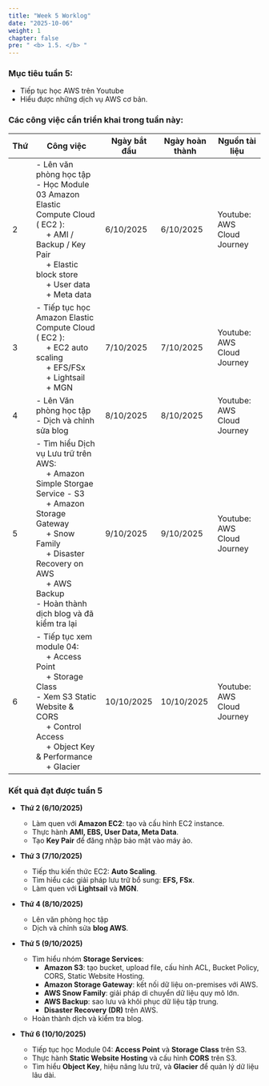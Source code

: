 ```yaml
---
title: "Week 5 Worklog"
date: "2025-10-06"
weight: 1
chapter: false
pre: " <b> 1.5. </b> "
---
```




### Mục tiêu tuần 5:

* Tiếp tục học AWS trên Youtube
* Hiểu được những dịch vụ AWS cơ bản.

### Các công việc cần triển khai trong tuần này:
| Thứ | Công việc                                                                                                                                                                                                                                            | Ngày bắt đầu | Ngày hoàn thành | Nguồn tài liệu              |
| --- |------------------------------------------------------------------------------------------------------------------------------------------------------------------------------------------------------------------------------------------------------|--------------|-----------------|-----------------------------|
| 2   | - Lên văn phòng học tập <br> - Học Module 03 Amazon Elastic Compute Cloud ( EC2 ): <br>&emsp; + AMI / Backup / Key Pair <br>&emsp; +  Elastic block store <br>&emsp; + User data <br>&emsp; + Meta data                                              | 6/10/2025    | 6/10/2025       | Youtube: AWS Cloud Journey  |
| 3   | - Tiếp tục học Amazon Elastic Compute Cloud ( EC2 ): <br>&emsp; + EC2 auto scaling <br>&emsp; + EFS/FSx <br>&emsp; + Lightsail<br>&emsp; + MGN                                                                                                       | 7/10/2025    | 7/10/2025       | Youtube: AWS Cloud Journey  |
| 4   | - Lên Văn phòng học tập <br> - Dịch và chỉnh sửa blog <br>                                                                                                                                                                                           | 8/10/2025    | 8/10/2025       | Youtube: AWS Cloud Journey  |
| 5   | - Tìm hiểu Dịch vụ Lưu trữ trên AWS: <br>&emsp; + Amazon Simple Storgae Service - S3 <br>&emsp; + Amazon Storage Gateway <br>&emsp; + Snow Family <br>&emsp; + Disaster Recovery on AWS <br>&emsp; + AWS Backup <br> - Hoàn thành dịch blog và đã kiểm tra lại | 9/10/2025    | 9/10/2025       | Youtube: AWS Cloud Journey  |
| 6   | - Tiếp tục xem module 04: <br>&emsp; + Access Point <br>&emsp; + Storage Class <br> - Xem S3 Static Website & CORS <br>&emsp; + Control Access <br>&emsp; + Object Key & Performance <br>&emsp; + Glacier                                            | 10/10/2025   | 10/10/2025      | Youtube: AWS Cloud Journey  |


### Kết quả đạt được tuần 5

* **Thứ 2 (6/10/2025)**
    - Làm quen với **Amazon EC2**: tạo và cấu hình EC2 instance.
    - Thực hành **AMI, EBS, User Data, Meta Data**.
    - Tạo **Key Pair** để đăng nhập bảo mật vào máy ảo.

* **Thứ 3 (7/10/2025)**
    - Tiếp thu kiến thức EC2: **Auto Scaling**.
    - Tìm hiểu các giải pháp lưu trữ bổ sung: **EFS, FSx**.
    - Làm quen với **Lightsail** và **MGN**.

* **Thứ 4 (8/10/2025)**
    - Lên văn phòng học tập
    - Dịch và chỉnh sửa **blog AWS**.

* **Thứ 5 (9/10/2025)**
    - Tìm hiểu nhóm **Storage Services**:
        - **Amazon S3**: tạo bucket, upload file, cấu hình ACL, Bucket Policy, CORS, Static Website Hosting.
        - **Amazon Storage Gateway**: kết nối dữ liệu on-premises với AWS.
        - **AWS Snow Family**: giải pháp di chuyển dữ liệu quy mô lớn.
        - **AWS Backup**: sao lưu và khôi phục dữ liệu tập trung.
        - **Disaster Recovery (DR)** trên AWS.
    - Hoàn thành dịch và kiểm tra blog.

* **Thứ 6 (10/10/2025)**
    - Tiếp tục học Module 04: **Access Point** và **Storage Class** trên S3.
    - Thực hành **Static Website Hosting** và cấu hình **CORS** trên S3.
    - Tìm hiểu **Object Key**, hiệu năng lưu trữ, và **Glacier** để quản lý dữ liệu lâu dài.



